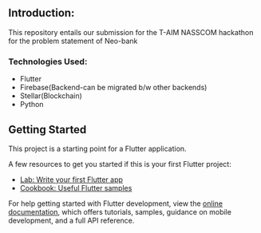 ## Introduction:
This repository entails our submission for the T-AIM NASSCOM hackathon for the problem statement of Neo-bank

### Technologies Used:
- Flutter
- Firebase(Backend-can be migrated b/w other backends)
- Stellar(Blockchain)
- Python


## Getting Started

This project is a starting point for a Flutter application.

A few resources to get you started if this is your first Flutter project:

- [Lab: Write your first Flutter app](https://docs.flutter.dev/get-started/codelab)
- [Cookbook: Useful Flutter samples](https://docs.flutter.dev/cookbook)

For help getting started with Flutter development, view the
[online documentation](https://docs.flutter.dev/), which offers tutorials,
samples, guidance on mobile development, and a full API reference.
